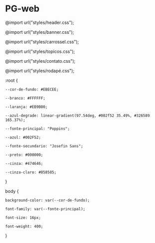 # PG-web
@import url("styles/header.css");

@import url("styles/banner.css");

@import url("styles/carrossel.css");

@import url("styles/topicos.css");

@import url("styles/contato.css");

@import url("styles/rodapé.css");





:root {

    --cor-de-fundo: #EBECEE;

    --branco: #FFFFFF;

    --laranja: #EB9B00;

    --azul-degrade: linear-gradient(97.54deg, #002f52 35.49%, #326589 165.37%);

    --fonte-principal: "Poppins";

    --azul: #002F52;

    --fonte-secundario: "Josefin Sans";

    --preto: #000000;

    --cinza: #474646;

    --cinza-claro: #858585;

}



body {

    background-color: var(--cor-de-fundo);

    font-family: var(--fonte-principal);

    font-size: 16px;

    font-weight: 400;

}

